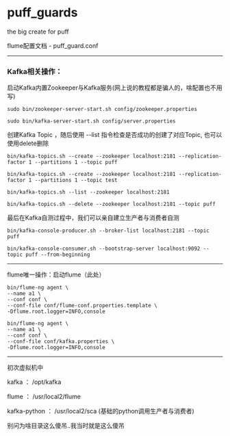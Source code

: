 # puff_guards
the big create for puff

flume配置文档 - puff_guard.conf

----

### Kafka相关操作：

启动Kafka内置Zookeeper与Kafka服务(网上说的教程都是骗人的，啥配置也不用写)

```shell
sudo bin/zookeeper-server-start.sh config/zookeeper.properties

sudo bin/kafka-server-start.sh config/server.properties
```

创建Kafka Topic ，随后使用 --list 指令检查是否成功的创建了对应Topic, 也可以使用delete删除

```shell
bin/kafka-topics.sh --create --zookeeper localhost:2181 --replication-factor 1 --partitions 1 --topic puff

bin/kafka-topics.sh --create --zookeeper localhost:2181 --replication-factor 1 --partitions 1 --topic test

bin/kafka-topics.sh --list --zookeeper localhost:2181

bin/kafka-topics.sh --delete --zookeeper localhost:2181 --topic puff
```

最后在Kafka自测过程中，我们可以亲自建立生产者与消费者自测

```shell
bin/kafka-console-producer.sh --broker-list localhost:2181 --topic puff

bin/kafka-console-consumer.sh --bootstrap-server localhost:9092 --topic puff --from-beginning
```

----

flume唯一操作：启动flume（此处）

```shell
bin/flume-ng agent \
--name a1 \
--conf conf \
--conf-file conf/flume-conf.properties.template \
-Dflume.root.logger=INFO,console

bin/flume-ng agent \
--name a1 \
--conf conf \
--conf-file conf/kafka.properties \
-Dflume.root.logger=INFO,console
```

----

初次虚拟机中

kafka ： /opt/kafka

flume ： /usr/local2/flume

kafka-python ： /usr/local2/sca (基础的python调用生产者与消费者)

别问为啥目录这么傻吊..我当时就是这么傻吊